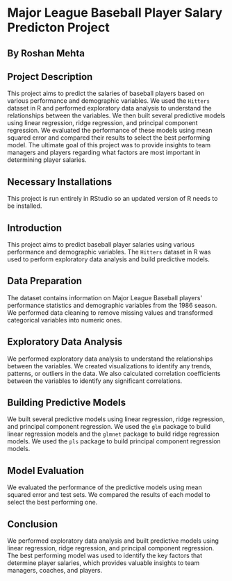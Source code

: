 # Major League Baseball Player Salary Predicton Project
## By Roshan Mehta

## Project Description
This project aims to predict the salaries of baseball players based on various performance and demographic variables. We used the `Hitters` dataset in R and performed exploratory data analysis to understand the relationships between the variables. We then built several predictive models using linear regression, ridge regression, and principal component regression. We evaluated the performance of these models using mean squared error and compared their results to select the best performing model. The ultimate goal of this project was to provide insights to team managers and players regarding what factors are most important in determining player salaries.

## Necessary Installations
This project is run entirely in RStudio so an updated version of R needs to be installed.

## Introduction
This project aims to predict baseball player salaries using various performance and demographic variables. The `Hitters` dataset in R was used to perform exploratory data analysis and build predictive models.

## Data Preparation
The dataset contains information on Major League Baseball players' performance statistics and demographic variables from the 1986 season. We performed data cleaning to remove missing values and transformed categorical variables into numeric ones.

## Exploratory Data Analysis
We performed exploratory data analysis to understand the relationships between the variables. We created visualizations to identify any trends, patterns, or outliers in the data. We also calculated correlation coefficients between the variables to identify any significant correlations.

## Building Predictive Models
We built several predictive models using linear regression, ridge regression, and principal component regression. We used the `glm` package to build linear regression models and the `glmnet` package to build ridge regression models. We used the `pls` package to build principal component regression models.

## Model Evaluation
We evaluated the performance of the predictive models using mean squared error and test sets. We compared the results of each model to select the best performing one.

## Conclusion
We performed exploratory data analysis and built predictive models using linear regression, ridge regression, and principal component regression. The best performing model was used to identify the key factors that determine player salaries, which provides valuable insights to team managers, coaches, and players.
